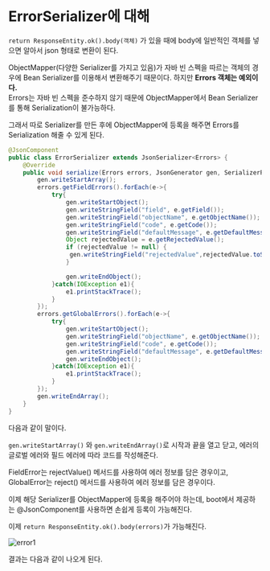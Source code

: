 # ErrorSerializer에 대해

``return ResponseEntity.ok().body(객체)`` 가 있을 때에 body에 일반적인 객체를 넣으면 알아서 json 형태로 변환이 된다.



ObjectMapper(다양한 Serializer를 가지고 있음)가 자바 빈 스펙을 따르는 객체의 경우에 Bean Serializer를 이용해서 변환해주기 때문이다.  하지만 **Errors 객체는 예외이다.**  
Errors는 자바 빈 스펙을 준수하지 않기 때문에 ObjectMapper에서 Bean Serializer를 통해 Serialization이 불가능하다.

그래서 따로 Serializer를 만든 후에 ObjectMapper에 등록을 해주면 Errors를 Serialization 해줄 수 있게 된다.

```java
@JsonComponent
public class ErrorSerializer extends JsonSerializer<Errors> {
    @Override
    public void serialize(Errors errors, JsonGenerator gen, SerializerProvider serializers) throws IOException {
        gen.writeStartArray();
        errors.getFieldErrors().forEach(e->{
            try{
                gen.writeStartObject();
                gen.writeStringField("field", e.getField());
                gen.writeStringField("objectName", e.getObjectName());
                gen.writeStringField("code", e.getCode());
                gen.writeStringField("defaultMessage", e.getDefaultMessage());
                Object rejectedValue = e.getRejectedValue();
                if (rejectedValue != null) {
                 gen.writeStringField("rejectedValue",rejectedValue.toString());
                }

                gen.writeEndObject();
            }catch(IOException e1){
                e1.printStackTrace();
            }
        });
        errors.getGlobalErrors().forEach(e->{
            try{
                gen.writeStartObject();
                gen.writeStringField("objectName", e.getObjectName());
                gen.writeStringField("code", e.getCode());
                gen.writeStringField("defaultMessage", e.getDefaultMessage());
                gen.writeEndObject();
            }catch(IOException e1){
                e1.printStackTrace();
            }
        });
        gen.writeEndArray();
    }
}
```

다음과 같이 말이다.  

``gen.writeStartArray()`` 와 ``gen.writeEndArray()``로 시작과 끝을 열고 닫고, 에러의 글로벌 에러와 필드 에러에 따라 코드를 작성해준다. 

FieldError는 rejectValue() 메서드를 사용하여 에러 정보를 담은 경우이고, 
GlobalError는 reject() 메서드를 사용하여 에러 정보를 담은 경우이다.  

이제 해당 Serializer를 ObjectMapper에 등록을 해주어야 하는데, boot에서 제공하는 @JsonComponent를 사용하면 손쉽게 등록이 가능해진다.  

이제 ``return ResponseEntity.ok().body(errors)``가 가능해진다.  

![error1](https://user-images.githubusercontent.com/45073750/96000437-dbffcd80-0e71-11eb-8024-4ac9cf359c25.PNG)

결과는 다음과 같이 나오게 된다.
